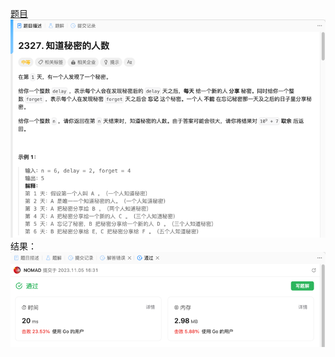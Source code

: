 [题目](https://leetcode.cn/problems/number-of-people-aware-of-a-secret/description/)
![pic](img.png)
结果：
![pic](result.png)